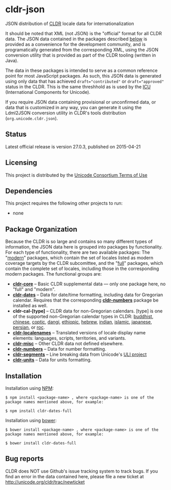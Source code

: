 # cldr-json

JSON distribution of [CLDR](http://cldr.unicode.org/) locale data for internationalization

It should be noted that XML (not JSON) is the "official" format for all CLDR data.  The
JSON data contained in the packages described [below](#package-organization) is provided
as a convenience for the development community, and is programatically generated from the
corresponding XML, using the JSON conversion utility that is provided as part of the CLDR
tooling (written in Java).

The data in these packages is intended to serve as a common reference point for most
JavaScript packages. As such, this JSON data is generated using only data that has achieved
`draft="contributed"` or `draft="approved"` status in the CLDR. This is the same threshhold
as is used by the [ICU](http://icu-project.org) (International Components for Unicode).

If you require JSON data containing provisional or unconfirmed data, or data that is customized
in any way, you can generate it using the Ldml2JSON conversion utility in CLDR's tools
distribution (`org.unicode.cldr.json`).

## Status
Latest official release is version 27.0.3, published on 2015-04-21

## Licensing

This project is distributed by the [Unicode Consortium Terms of Use](http://unicode.org/repos/cldr/trunk/unicode-license.txt)

## Dependencies

This project requires the following other projects to run:
 * none

## Package Organization

Because the CLDR is so large and contains so many different types of information, the JSON data
here is grouped into packages by functionality. For each type of functionality, there are two
available packages: The "[modern][]" packages, which contain the set of locales listed as modern
coverage targets by the CLDR subcomittee, and the "[full][]" packages, which contain the complete
set of locales, including those in the corresponding modern packages. The functional groups are:

 - **[cldr-core][]**        – Basic CLDR supplemental data — only one package here, no "full" and "modern".
 - **[cldr-dates][]**       – Data for date/time formatting, including data for Gregorian calendar.
Requires that the corresponding **[cldr-numbers][]** package be installed as well.
 - **cldr-cal-[type]**      – CLDR data for non-Gregorian calendars. [type] is one of the supported non-Gregorian calendar types in CLDR: 
[buddhist][], [chinese][], [coptic][], [dangi][], [ethiopic][], [hebrew][], [indian][], [islamic][], [japanese][], [persian][], or [roc][].
 - **[cldr-localenames][]** – Translated versions of locale display name elements: languages, scripts, territories, and variants.
 - **[cldr-misc][]**        – Other CLDR data not defined elsewhere.
 - **[cldr-numbers][]**     – Data for number formatting.
 - **[cldr-segments][]**    – Line breaking data from Unicode's [ULI project](http://uli.unicode.org/)
 - **[cldr-units][]**       – Data for units formatting.

## Installation

Installation using [NPM](https://www.npmjs.com):

    $ npm install <package-name> , where <package-name> is one of the package names mentioned above, for example:

    $ npm install cldr-dates-full

Installation using [bower](http://bower.io):

    $ bower install <package-name> , where <package-name> is one of the package names mentioned above, for example:

    $ bower install cldr-dates-full

## Bug reports

CLDR does NOT use Github's issue tracking system to track bugs.  If you find an error in
the data contained here, please file a new ticket at http://unicode.org/cldr/trac/newticket

[cldr-core]: https://github.com/unicode-cldr/cldr-core
[cldr-dates]: https://github.com/unicode-cldr?query=cldr-dates
[cldr-localenames]: https://github.com/unicode-cldr?query=cldr-localenames
[cldr-misc]: https://github.com/unicode-cldr?query=cldr-misc
[cldr-numbers]: https://github.com/unicode-cldr?query=cldr-numbers
[cldr-segments]: https://github.com/unicode-cldr?query=cldr-segments
[cldr-units]: https://github.com/unicode-cldr?query=cldr-units
[buddhist]: https://github.com/unicode-cldr?query=cldr-cal-buddhist
[chinese]: https://github.com/unicode-cldr?query=cldr-cal-chinese
[coptic]: https://github.com/unicode-cldr?query=cldr-cal-coptic
[dangi]: https://github.com/unicode-cldr?query=cldr-cal-dangi
[ethiopic]: https://github.com/unicode-cldr?query=cldr-cal-ethiopic
[hebrew]: https://github.com/unicode-cldr?query=cldr-cal-hebrew
[indian]: https://github.com/unicode-cldr?query=cldr-cal-indian
[islamic]: https://github.com/unicode-cldr?query=cldr-cal-islamic
[japanese]: https://github.com/unicode-cldr?query=cldr-cal-japanese
[persian]: https://github.com/unicode-cldr?query=cldr-cal-persian
[roc]: https://github.com/unicode-cldr?query=cldr-cal-roc
[modern]: https://github.com/unicode-cldr?query=modern
[full]: https://github.com/unicode-cldr?query=full
